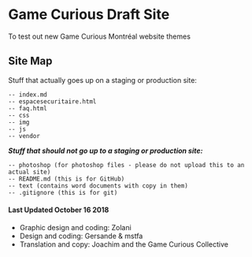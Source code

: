 # Game Curious Draft Site

To test out new Game Curious Montréal website themes

## Site Map

Stuff that actually goes up on a staging or production site:

```   
-- index.md       
-- espacesecuritaire.html       
-- faq.html       
-- css       
-- img       
-- js       
-- vendor    
```

***Stuff that should not go up to a staging or production site:***

```   
-- photoshop (for photoshop files - please do not upload this to an actual site)
-- README.md (this is for GitHub)
-- text (contains word documents with copy in them)
-- .gitignore (this is for git)
```

#### Last Updated October 16 2018
* Graphic design and coding: Zolani
* Design and coding: Gersande & mstfa
* Translation and copy: Joachim and the Game Curious Collective

